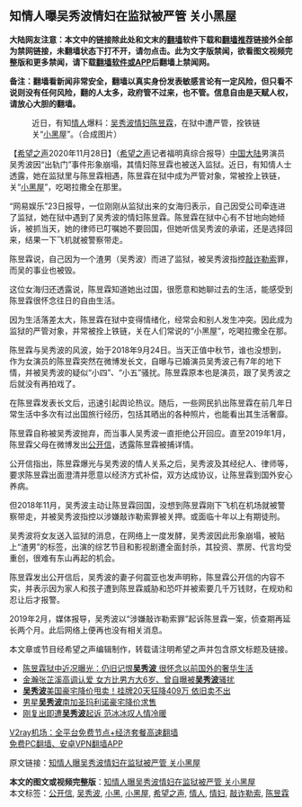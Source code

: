  <h2>知情人曝吴秀波情妇在监狱被严管 关小黑屋</h2> <p class="notice"><b>大陆网友注意：本文中的链接除此处和文末的<a href="https://github.com/bannedbook/fanqiang" >翻墙</a>软件下载和<a href="https://github.com/killgcd/justmysocks/blob/master/README.md">翻墙推荐</a>链接外全部为禁网链接，未翻墙状态下打不开，请勿点击。此为文字版禁闻，欲看图文视频完整版和更多禁闻，请下载<a href="https://github.com/bannedbook/fanqiang">翻墙软件或APP</a>后翻墙上禁闻网。</p><p>备注：翻墙看新闻非常安全，翻墙以真实身份发表敏感言论有一定风险，但只看不说则没有任何风险，翻的人太多，政府管不过来，也不管。信息自由是天赋人权，请放心大胆的翻墙。</b></p>  <div class="entry"> <figure><figcaption>近日，有知<a href="https://www.bannedbook.org/bnews/tag/%E6%83%85%E4%BA%BA/" class="st_tag internal_tag" rel="tag" title="标签 情人 下的日志">情人</a>爆料：<a href="https://www.bannedbook.org/bnews/tag/%e5%90%b4%e7%a7%80%e6%b3%a2/" class="st_tag internal_tag" rel="tag" title="标签 吴秀波 下的日志">吴秀波</a><a href="https://www.bannedbook.org/bnews/tag/%e6%83%85%e5%a6%87/" class="st_tag internal_tag" rel="tag" title="标签 情妇 下的日志">情妇</a><a href="https://www.bannedbook.org/bnews/tag/%e9%99%88%e6%98%b1%e9%9c%96/" class="st_tag internal_tag" rel="tag" title="标签 陈昱霖 下的日志">陈昱霖</a>，在狱中遭严管，拴铁链关“<a href="https://www.bannedbook.org/bnews/tag/%E5%B0%8F%E9%BB%91/" class="st_tag internal_tag" rel="tag" title="标签 小黑 下的日志">小黑</a>屋”。（合成图片）</figcaption></figure> <p>【<span class='wp_keywordlink_affiliate'><a href="https://www.soundofhope.org" title="希望之声" target="_blank">希望之声</a></span>2020年11月28日】（<a href="https://www.bannedbook.org/bnews/tag/%e5%b8%8c%e6%9c%9b%e4%b9%8b%e5%a3%b0/" class="st_tag internal_tag" rel="tag" title="标签 希望之声 下的日志">希望之声</a>记者福明真综合报导）<span class='wp_keywordlink_affiliate'><a href="https://www.bannedbook.org/" title="中国" target="_blank">中国</a></span><span class='wp_keywordlink_affiliate'><a href="https://www.bannedbook.org/" title="大陆" target="_blank">大陆</a></span>男演员吴秀波因“出轨门”事件形象崩塌，其情妇陈昱霖也被送入监狱。近日，有知情人士透露，她在监狱里与陈昱霖相遇，陈昱霖在狱中成为严管对象，常被拴上铁链，关“<a href="https://www.bannedbook.org/bnews/tag/%e5%b0%8f%e9%bb%91%e5%b1%8b/" class="st_tag internal_tag" rel="tag" title="标签 小黑屋 下的日志">小黑屋</a>”，吃喝拉撒全在那里。</p> <p>“网易娱乐”23日报导，一位刚刚从监狱出来的女海归表示，自己因受公司牵连进了监狱，她在狱中遇到了吴秀波的情妇陈昱霖。陈昱霖在狱中心有不甘地向她倾诉，被抓当天，她的律师已叮嘱她不要回国，但她听信吴秀波的承诺，还是选择回来，结果一下飞机就被警察带走。</p> <p>陈昱霖说，自己因为一个渣男（吴秀波）而进了监狱，被吴秀波指控<a href="https://www.bannedbook.org/bnews/tag/%E6%95%B2%E8%AF%88%E5%8B%92%E7%B4%A2/" class="st_tag internal_tag" rel="tag" title="标签 敲诈勒索 下的日志">敲诈勒索</a>罪，而吴的事业也被毁。</p>  <p>这位女海归还透露说，陈昱霖知道她出过国，很愿意和她聊过去的生活，能感受到陈昱霖很怀念往日的自由生活。</p> <p>因为生活落差太大，陈昱霖在狱中变得情绪化，经常会和别人发生冲突。因此成为监狱的严管对象，并常被拴上铁链，关在人们常说的“小黑屋”，吃喝拉撒全在那。</p> <p>陈昱霖与吴秀波的风波，始于2018年9月24日。当天正值中秋节，谁也没想到，作为女演员的陈昱霖突然在微博发长文，自曝与已婚演员吴秀波己有7年的地下情，并被吴秀波的疑似“小四”、“小五”骚扰。陈昱霖原本也是演员，跟了吴秀波之后就没有再拍戏了。</p>  <p>在陈昱霖发表长文后，迅速引起舆论热议。随后，一些网民扒出陈昱霖在前几年日常生活中多次有过出国旅行经历，包括其晒出的各种照片，也能看出其生活奢靡。</p> <p>陈昱霖自称被吴秀波抛弃，而当事人吴秀波一直拒绝公开回应。直至2019年1月，陈昱霖父母在微博发出<a href="https://www.bannedbook.org/bnews/tag/%E5%85%AC%E5%BC%80%E4%BF%A1/" class="st_tag internal_tag" rel="tag" title="标签 公开信 下的日志">公开信</a>，透露陈昱霖被捕详情。</p> <p>公开信指出，陈昱霖爆光与吴秀波的情人关系之后，吴秀波及其经纪人、律师等，要求陈昱霖出面澄清并愿意以经济方式补偿，双方达成协议，让陈昱霖到国外安心养病。</p>  <p>但2018年11月，吴秀波主动让陈昱霖回国，没想到陈昱霖刚下飞机在机场就被警察带走，并被吴秀波指控以涉嫌敲诈勒索罪被关押。或面临十年以上有期徒刑。</p> <p>吴秀波将女友送入监狱的消息，在网络上一度发酵，吴秀波因此形象崩塌，被贴上“渣男”的标签，出演的综艺节目和影视剧遭全面封杀，其投资、票房、代言均受重创，很难有东山再起的机会。</p> <p>陈昱霖发出公开信后，吴秀波的妻子何震亚也发声明称，陈昱霖公开信的内容不实，并表示因为家人和孩子遭到陈昱霖威胁和恐吓并被索要几千万钱财，在规劝和忍让后才报警。</p>  <p>2019年2月，媒体报导，吴秀波以“涉嫌敲诈勒索罪”起诉陈昱霖一案，侦查期再延长两个月。此后网络上便再也没有相关消息。</p> <p>本文章或节目经希望之声编辑制作，转载请注明希望之声并包含原文标题及链接。</p> <ul class='op-related-articles' title='相关阅读'> <li><a href='https://www.bannedbook.org/bnews/yule/20201126/1437100.html' target='_blank'>陈昱霖狱中近况曝光：仍旧记恨<b>吴秀波</b> 很怀念以前国外的奢华生活</a></li> <li><a href='https://www.bannedbook.org/bnews/yule/20201025/1419723.html' target='_blank'>金瀚张芷溪高调认爱 女方比男方大6岁、曾自曝被<b>吴秀波</b>骚扰</a></li> <li><a href='https://www.bannedbook.org/bnews/yule/20200929/1404906.html' target='_blank'><b>吴秀波</b>美国豪宅降价甩卖！挂牌20天狂降409万 依旧卖不出</a></li> <li><a href='https://www.bannedbook.org/bnews/baitai/20200927/1404142.html' target='_blank'>男星<b>吴秀波</b>南加圣玛利诺豪宅降价求售</a></li> <li><a href='https://www.bannedbook.org/bnews/cbnews/20200901/1389254.html' target='_blank'>刚复出即遭<b>吴秀波</b>起诉 范冰冰叹人情冷暖</a></li> </ul> <p class="texttj"> <a href="https://www.bannedbook.org/forum23/topic22702.html" target="_blank">V2ray机场：全平台免费节点+经济套餐高速翻墙</a><br/> <a href="https://github.com/bannedbook/fanqiang/wiki/%E7%A6%81%E9%97%BB%E7%BD%91%E5%AE%89%E5%8D%93%E7%BF%BB%E5%A2%99%E6%96%B0%E9%97%BBAPP" target="_blank">免费PC翻墙、安卓VPN翻墙APP</a></p><p>原文链接：<a class="src_link"  href="https://www.soundofhope.org/post/448027" target="_blank">知情人曝吴秀波情妇在监狱被严管 关小黑屋</a></p><a name='sharetosocial'></a>       <div><b>本文的图文或视频完整版</b>：<a href='https://www.bannedbook.org/bnews/comments/20201129/1439025.html'>知情人曝吴秀波情妇在监狱被严管 关小黑屋</a></div>  </div><!--END ENTRY--> <div class="postfooter"> <div>本文标签：<a href="https://www.bannedbook.org/bnews/tag/%E5%85%AC%E5%BC%80%E4%BF%A1/" rel="tag">公开信</a>, <a href="https://www.bannedbook.org/bnews/tag/%e5%90%b4%e7%a7%80%e6%b3%a2/" rel="tag">吴秀波</a>, <a href="https://www.bannedbook.org/bnews/tag/%E5%B0%8F%E9%BB%91/" rel="tag">小黑</a>, <a href="https://www.bannedbook.org/bnews/tag/%e5%b0%8f%e9%bb%91%e5%b1%8b/" rel="tag">小黑屋</a>, <a href="https://www.bannedbook.org/bnews/tag/%e5%b8%8c%e6%9c%9b%e4%b9%8b%e5%a3%b0/" rel="tag">希望之声</a>, <a href="https://www.bannedbook.org/bnews/tag/%E6%83%85%E4%BA%BA/" rel="tag">情人</a>, <a href="https://www.bannedbook.org/bnews/tag/%e6%83%85%e5%a6%87/" rel="tag">情妇</a>, <a href="https://www.bannedbook.org/bnews/tag/%E6%95%B2%E8%AF%88%E5%8B%92%E7%B4%A2/" rel="tag">敲诈勒索</a>, <a href="https://www.bannedbook.org/bnews/tag/%e9%99%88%e6%98%b1%e9%9c%96/" rel="tag">陈昱霖</a></div>  </div><!--END POSTFOOTER--> 
